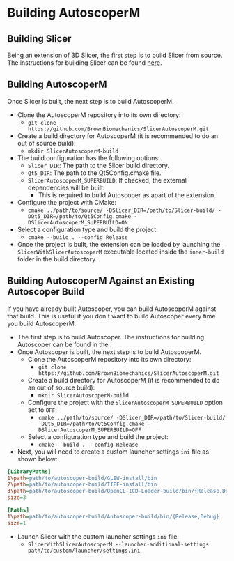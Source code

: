 # Building AutoscoperM

## Building Slicer

Being an extension of 3D Slicer, the first step is to build Slicer from source. The instructions for building Slicer can be found [here](https://slicer.readthedocs.io/en/latest/developer_guide/build_instructions/index.html).

## Building AutoscoperM

Once Slicer is built, the next step is to build AutoscoperM.

* Clone the AutoscoperM repository into its own directory:
    * `git clone https://github.com/BrownBiomechanics/SlicerAutoscoperM.git`
* Create a build directory for AutoscoperM (it is recommended to do an out of source build):
    * `mkdir SlicerAutoscoperM-build`
* The build configuration has the following options:
    * `Slicer_DIR`: The path to the Slicer build directory.
    * `Qt5_DIR`: The path to the Qt5Config.cmake file.
    * `SlicerAutoscoperM_SUPERBUILD`: If checked, the external dependencies will be built.
        * This is required to build Autoscoper as apart of the extension.
* Configure the project with CMake:
    * `cmake ../path/to/source/ -DSlicer_DIR=/path/to/Slicer-build/ -DQt5_DIR=/path/to/Qt5Config.cmake -DSlicerAutoscoperM_SUPERBUILD=ON`
* Select a configuration type and build the project:
    * `cmake --build . --config Release`
* Once the project is built, the extension can be loaded by launching the `SlicerWithSlicerAutoscoperM` executable located inside the `inner-build` folder in the build directory.


## Building AutoscoperM Against an Existing Autoscoper Build

If you have already built Autoscoper, you can build AutoscoperM against that build. This is useful if you don't want to build Autoscoper every time you build AutoscoperM.

* The first step is to build Autoscoper. The instructions for building Autoscoper can be found in the [](./building-autoscoper.md).
* Once Autoscoper is built, the next step is to build AutoscoperM.
    * Clone the AutoscoperM repository into its own directory:
        * `git clone https://github.com/BrownBiomechanics/SlicerAutoscoperM.git`
    * Create a build directory for AutoscoperM (it is recommended to do an out of source build):
        * `mkdir SlicerAutoscoperM-build`
    * Configure the project with the `SlicerAutoscoperM_SUPERBUILD` option set to `OFF`:
        * `cmake ../path/to/source/ -DSlicer_DIR=/path/to/Slicer-build/ -DQt5_DIR=/path/to/Qt5Config.cmake -DSlicerAutoscoperM_SUPERBUILD=OFF`
    * Select a configuration type and build the project:
        * `cmake --build . --config Release`
* Next, you will need to create a custom launcher settings `ini` file as shown below:
```ini
[LibraryPaths]
1\path=path/to/autoscoper-build/GLEW-install/bin
2\path=path/to/autoscoper-build/TIFF-install/bin
3\path=path/to/autoscoper-build/OpenCL-ICD-Loader-build/bin/{Release,Debug}
size=3

[Paths]
1\path=path/to/autoscoper-build/Autoscoper-build/bin/{Release,Debug}
size=1
```
* Launch Slicer with the custom launcher settings `ini` file:
    * `SlicerWithSlicerAutoscoperM --launcher-additional-settings path/to/custom/launcher/settings.ini`